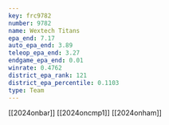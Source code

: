 ```yaml
---
key: frc9782
number: 9782
name: Wextech Titans
epa_end: 7.17
auto_epa_end: 3.89
teleop_epa_end: 3.27
endgame_epa_end: 0.01
winrate: 0.4762
district_epa_rank: 121
district_epa_percentile: 0.1103
type: Team
---
```

[[2024onbar]]
[[2024oncmp1]]
[[2024onham]]
